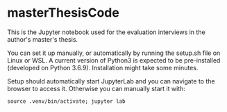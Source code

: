 # masterThesisCode

This is the Jupyter notebook used for the evaluation interviews in the author's master's thesis.

You can set it up manually, or automatically by running the setup.sh file on Linux or WSL. A current version of Python3 is expected to be pre-installed (developed on Python 3.6.9). Installation might take some minutes.

Setup should automatically start JupyterLab and you can navigate to the browser to access it. Otherwise you can manually start it with:
```
source .venv/bin/activate; jupyter lab
```
